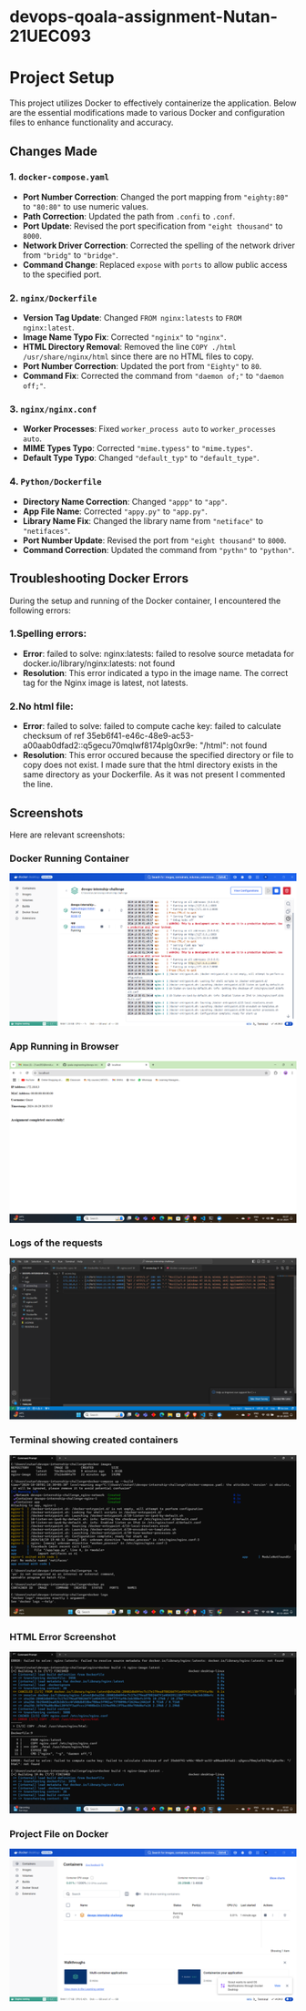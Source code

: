 # devops-qoala-assignment-Nutan-21UEC093
# Project Setup

This project utilizes Docker to effectively containerize the application. Below are the essential modifications made to various Docker and configuration files to enhance functionality and accuracy.
## Changes Made

### 1. `docker-compose.yaml`

* **Port Number Correction**: Changed the port mapping from `"eighty:80"` to `"80:80"` to use numeric values.
* **Path Correction**: Updated the path from `.confi` to `.conf`.
* **Port Update**: Revised the port specification from `"eight thousand"` to `8000`.
* **Network Driver Correction**: Corrected the spelling of the network driver from `"bridg"` to `"bridge"`.
* **Command Change**: Replaced `expose` with `ports` to allow public access to the specified port.

### 2. `nginx/Dockerfile`

* **Version Tag Update**: Changed `FROM nginx:latests` to `FROM nginx:latest`.
* **Image Name Typo Fix**: Corrected `"nginix"` to `"nginx"`.
* **HTML Directory Removal**: Removed the line `COPY ./html /usr/share/nginx/html` since there are no HTML files to copy.
* **Port Number Correction**: Updated the port from `"Eighty"` to `80`.
* **Command Fix**: Corrected the command from `"daemon of;"` to `"daemon off;"`.

### 3. `nginx/nginx.conf`

* **Worker Processes**: Fixed `worker_process auto` to `worker_processes auto`.
* **MIME Types Typo**: Corrected `"mime.typess"` to `"mime.types"`.
* **Default Type Typo**: Changed `"default_typ"` to `"default_type"`.

### 4. `Python/Dockerfile`

* **Directory Name Correction**: Changed `"appp"` to `"app"`.
* **App File Name**: Corrected `"appy.py"` to `"app.py"`.
* **Library Name Fix**: Changed the library name from `"netiface"` to `"netifaces"`.
* **Port Number Update**: Revised the port from `"eight thousand"` to `8000`.
* **Command Correction**: Updated the command from `"pythn"` to `"python"`.
## Troubleshooting Docker Errors

During the setup and running of the Docker container, I encountered the following errors:
### 1.Spelling errors:
* **Error**: failed to solve: nginx:latests: failed to resolve source metadata for docker.io/library/nginx:latests: not found
* **Resolution**: This error indicated a typo in the image name. The correct tag for the Nginx image is latest, not latests.

### 2.No html file:
* **Error**: failed to solve: failed to compute cache key: failed to calculate checksum of ref 35eb6f41-e46c-48e9-ac53-a00aab0dfad2::q5gecu70mqlwf8174plg0xr9e: "/html": not found
* **Resolution**: This error occured because the specified directory or file to copy does not exist. I made sure that the html directory exists in the same directory as your Dockerfile. As it was not present I commented the line.

## Screenshots

Here are relevant screenshots:

### Docker Running Container
![Docker Running Containers](Screenshots/Running%20containers.png)

### App Running in Browser
![App Running in Browser](Screenshots/Browser%20showing%20running%20Application.png)

### Logs of the requests
![Logs of the requests](Screenshots/Logs%20of%20the%20requests.png)

### Terminal showing created containers
![Terminal showing created containers](Screenshots/Terminal%20showing%20created%20containers.png)

### HTML Error Screenshot
![HTML Error Screenshot](Screenshots/Error%20encountered%20due%20to%20known%20html%20file.png)

### Project File on Docker
![Project File on Docker](Screenshots/Project%20opened%20in%20docker.png)
